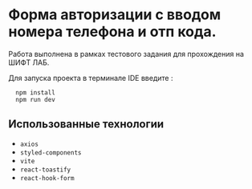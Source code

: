 # Форма авторизации с вводом номера телефона и отп кода.

Работа выполнена в рамках тестового задания для прохождения на ШИФТ ЛАБ.

Для запуска проекта в терминале IDE введите :
```code
  npm install
  npm run dev
```


## Использованные технологии
- `axios` 
- `styled-components`
- `vite`
- `react-toastify`
- `react-hook-form`

